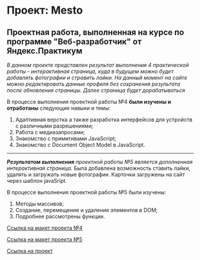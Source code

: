 # Проект: Mesto

## Проектная работа, выполненная на курсе по программе "Веб-разработчик" от Яндекс.Практикум  

*В данном проекте представлен результат выполнения 4 практической работы - интерактивная страница, куда в будущем можно будет добавлять фотографии и стравить лайки. На данный момент на сайте можно редактировать данные профиля без сохранения результата после обновления страницы. Далее страница будет дорабатываться*  
  
В процессе выполнения проектной работы №4 __были изучены и отработаны__ следующие навыки и темы:  
1. Адаптивная верстка а также разработка интерфейсов для устройств с различными разрешениями;
2. Работа с медиазапросами;
3. Знакомство с примитивами JavaScript;
4. Знакомство с Document Object Model в JavaScript.
_____
*__Результатом выполнения__ проектной работы №5 является дополненная интерактивная страница.*
Была добавлена возможность ставить лайки, удалять и загружать новые фотографии. Карточки загружены на сайт через шаблон javaSript.

В процессе выполнения проектной работы №5 были изучены:
1. Методы массивов;
2. Создание, перемещение и удаления элементов в DOM;
3. Подробнее рассмотрены функции.
   
[Ссылка на макет проекта №4](https://www.figma.com/file/2cn9N9jSkmxD84oJik7xL7/JavaScript.-Sprint-4?node-id=0%3A1)

[Ссылка на макет проекта №5](https://www.figma.com/file/bjyvbKKJN2naO0ucURl2Z0/JavaScript.-Sprint-5?node-id=0%3A1&t=BshfGKixMYWLbeGz-0)

[Ссылка на проект](https://chill-peppa.github.io/mesto/index.html)



